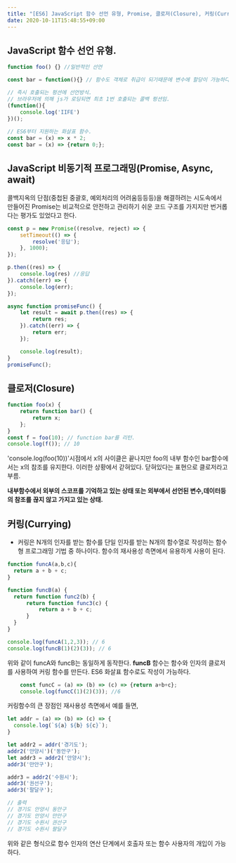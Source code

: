 ```yaml
---
title: "[ES6] JavaScript 함수 선언 유형, Promise, 클로저(Closure), 커링(Currying)"
date: 2020-10-11T15:48:55+09:00
---
```

## JavaScript 함수 선언 유형.  
```javascript
function foo() {} //일반적인 선언

const bar = function(){} // 함수도 객체로 취급이 되기때문에 변수에 할당이 가능하다

// 즉시 호출되는 펑션에 선언방식.
// 브라우저에 의해 js가 로딩되면 최초 1번 호출되는 콜백 펑션임.
(function(){
    console.log('IIFE')
})();
 
// ES6부터 지원하는 화살표 함수.
const bar = (x) => x * 2;
const bar = (x) => {return 0;};
```

## JavaScript 비동기적 프로그래밍(Promise, Async, await)  
콜백지옥의 단점(중첩된 중괄호, 예외처리의 어려움등등등)을 해결하려는 시도속에서 만들어진 Promise는 비교적으로 안전하고 관리하기 쉬운 코드 구조를 가지지만 번거롭다는 
평가도 있었다고 한다. 
```javascript
const p = new Promise((resolve, reject) => {
    setTimeout(() => {
        resolve('응답');
    }, 1000);
});

p.then((res) => {
    console.log(res) //응답
}).catch((err) => {
    console.log(err);
});

async function promiseFunc() {
    let result = await p.then((res) => {
        return res;
    }).catch((err) => {
        return err;
    });

    console.log(result);
}
promiseFunc();
```  

## 클로저(Closure)
```javascript
function foo(x) {
    return function bar() {
        return x;
    };
}
const f = foo(10); // function bar를 리턴. 
console.log(f()); // 10
```
'console.log(foo(10))'시점에서 x의 사이클은 끝나지만 foo의 내부 함수인 bar함수에서는 x의 참조를 유지한다. 
이러한 상황에서 갇혀있다. 닫혀있다는 표현으로 클로저라고 부름. 

**내부함수에서 외부의 스코프를 기억하고 있는 상태 또는 외부에서 선언된 변수,데이터등의 참조를 끊지 않고 가지고 있는 상태.**

## 커링(Currying)
- 커링은 N개의 인자를 받는 함수를 단일 인자를 받는 N개의 함수열로 작성하는 함수형 프로그래밍 기법 중 하나이다. 
  함수의 재사용성 측면에서 유용하게 사용이 된다. 
```javascript
function funcA(a,b,c){
  return a + b + c;
}

function funcB(a) {
  return function func2(b) {
      return function func3(c) {
          return a + b + c;
      }       
  }
}

console.log(funcA(1,2,3)); // 6
console.log(funcB(1)(2)(3)); // 6
```
위와 같이 funcA와 funcB는 동일하게 동작한다. **funcB** 함수는 함수와 인자의 클로저를 사용하여 커링 함수를 만든다. 
ES6 화살표 함수로도 작성이 가능하다.
```javascript
    const funcC = (a) => (b) => (c) => {return a+b+c};
    console.log(funcC(1)(2)(3)); //6
```
커링함수의 큰 장점인 재사용성 측면에서 예를 들면,

```javascript
let addr = (a) => (b) => (c) => {
  console.log(`${a} ${b} ${c}`);
}

let addr2 = addr('경기도');
addr2('안양시')('동안구');
let addr3 = addr2('안양시');
addr3('만안구');

addr3 = addr2('수원시');
addr3('권선구');
addr3('팔달구'); 

// 출력
// 경기도 안양시 동안구 
// 경기도 안양시 만안구 
// 경기도 수원시 권선구 
// 경기도 수원시 팔달구 
```
위와 같은 형식으로 함수 인자의 연산 단계에서 호출자 또는 함수 사용자의 개입이 가능하다.
